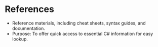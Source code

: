 # References

- Reference materials, including cheat sheets, syntax guides, and documentation.
- Purpose: To offer quick access to essential C# information for easy lookup.
